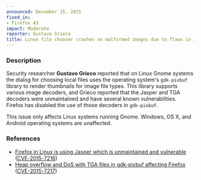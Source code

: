 ```yaml
---
announced: December 15, 2015
fixed_in:
- Firefox 43
impact: Moderate
reporter: Gustavo Grieco
title: Linux file chooser crashes on malformed images due to flaws in Jasper library
---
```


<h3>Description</h3>

<p>Security researcher <strong>Gustavo Grieco</strong> reported that on Linux Gnome
systems the dialog for choosing local files uses the operating system's
<code>gdk-pixbuf</code> library to render thumbnails for image file types. This
library supports various image decoders, and Grieco reported that the Jasper and TGA
decoders were unmaintained and have several known vulnerabilities. Firefox has
disabled the use of those decoders in <code>gdk-pixbuf</code>.</p>

<p class="note">This issue only affects Linux systems running Gnome. Windows,
OS X, and Android operating systems are unaffected.</p>

<h3>References</h3>

<ul>
  <li><a href="https://bugzilla.mozilla.org/show_bug.cgi?id=1197059">
       Firefox in Linux is using Jasper which is unmaintained and vulnerable</a>
(<a href="http://cve.mitre.org/cgi-bin/cvename.cgi?name=CVE-2015-7216"
class="ex-ref">CVE-2015-7216</a>)</li>
  <li><a href="https://bugzilla.mozilla.org/show_bug.cgi?id=1203078">
        Heap overflow and DoS with TGA files in gdk-pixbuf affecting Firefox</a>
(<a href="http://cve.mitre.org/cgi-bin/cvename.cgi?name=CVE-2015-7217"
class="ex-ref">CVE-2015-7217</a>)</li>
</ul>

